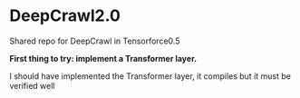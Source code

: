 # DeepCrawl2.0
Shared repo for DeepCrawl in Tensorforce0.5

**First thing to try: implement a Transformer layer.**

I should have implemented the Transformer layer, it compiles but it must be verified well
